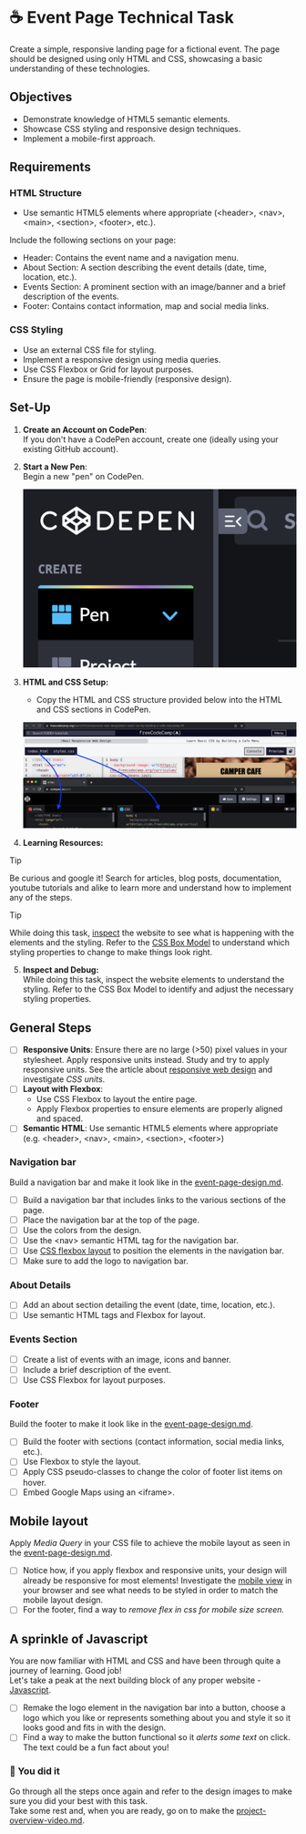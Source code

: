 # ☕ Event Page Technical Task

Create a simple, responsive landing page for a fictional event. The page should be designed using only HTML and CSS, showcasing a basic understanding of these technologies.

## Objectives

- Demonstrate knowledge of HTML5 semantic elements.
- Showcase CSS styling and responsive design techniques.
- Implement a mobile-first approach.

## Requirements

### HTML Structure

- Use semantic HTML5 elements where appropriate (\<header>, \<nav>, \<main>, \<section>, \<footer>, etc.).

Include the following sections on your page:

- Header: Contains the event name and a navigation menu.
- About Section: A section describing the event details (date, time, location, etc.).
- Events Section: A prominent section with an image/banner and a brief description of the events.
- Footer: Contains contact information, map and social media links.

### CSS Styling

- Use an external CSS file for styling.
- Implement a responsive design using media queries.
- Use CSS Flexbox or Grid for layout purposes.
- Ensure the page is mobile-friendly (responsive design).

## Set-Up

1. **Create an Account on CodePen**:\
   If you don't have a CodePen account, create one (ideally using your existing GitHub account).
2. **Start a New Pen**:\
   Begin a new "pen" on CodePen.

   ![image12](../assets/image12.png)

3. **HTML and CSS Setup:**
   - Copy the HTML and CSS structure provided below into the HTML and CSS sections in CodePen.

   ![image6](../assets/image6.png)

4. **Learning Resources:**

> [!TIP]
> Be curious and google it! Search for articles, blog posts, documentation, youtube tutorials and alike to learn more and understand how to implement any of the steps.

> [!TIP]
> While doing this task, [inspect](https://blog.hubspot.com/website/how-to-inspect) the website to see what is happening with the elements and the styling. Refer to the [CSS Box Model](https://www.w3schools.com/css/css_boxmodel.asp) to understand which styling properties to change to make things look right.

5. **Inspect and Debug:**\
   While doing this task, inspect the website elements to understand the styling. Refer to the CSS Box Model to identify and adjust the necessary styling properties.

## General Steps

- [ ] **Responsive Units**: Ensure there are no large (>50) pixel values in your stylesheet. Apply responsive units instead. Study and try to apply responsive units. See the article about [responsive web design](https://medium.com/analytics-vidhya/responsive-web-design-choosing-the-right-unit-4cf2e7d72db7) and investigate _CSS units_.
- [ ] **Layout with Flexbox**:
  - Use CSS Flexbox to layout the entire page.
  - Apply Flexbox properties to ensure elements are properly aligned and spaced.
- [ ] **Semantic HTML**: Use semantic HTML5 elements where appropriate (e.g. \<header>, \<nav>, \<main>, \<section>, \<footer>)

### Navigation bar

Build a navigation bar and make it look like in the [event-page-design.md](event-page-design.md "mention").

- [ ] Build a navigation bar that includes links to the various sections of the page.
- [ ] Place the navigation bar at the top of the page.
- [ ] Use the colors from the design.
- [ ] Use the \<nav> semantic HTML tag for the navigation bar.
- [ ] Use [CSS flexbox layout](https://css-tricks.com/snippets/css/a-guide-to-flexbox/) to position the elements in the navigation bar.
- [ ] Make sure to add the logo to navigation bar.

### About Details

- [ ] Add an about section detailing the event (date, time, location, etc.).
- [ ] Use semantic HTML tags and Flexbox for layout.

### Events Section

- [ ] Create a list of events with an image, icons and banner.
- [ ] Include a brief description of the event.
- [ ] Use CSS Flexbox for layout purposes.

### Footer

Build the footer to make it look like in the [event-page-design.md](event-page-design.md "mention").

- [ ] Build the footer with sections (contact information, social media links, etc.).
- [ ] Use Flexbox to style the layout.
- [ ] Apply CSS pseudo-classes to change the color of footer list items on hover.
- [ ] Embed Google Maps using an \<iframe>.

## Mobile layout

Apply _Media Query_ in your CSS file to achieve the mobile layout as seen in the [event-page-design.md](event-page-design.md "mention").

- [ ] Notice how, if you apply flexbox and responsive units, your design will already be responsive for most elements! Investigate the [mobile view](https://blog.hubspot.com/website/how-to-inspect) in your browser and see what needs to be styled in order to match the mobile layout design.
- [ ] For the footer, find a way to _remove flex in css for mobile size screen._

## A sprinkle of Javascript

You are now familiar with HTML and CSS and have been through quite a journey of learning. Good job! \
Let's take a peak at the next building block of any proper website - [Javascript](https://developer.mozilla.org/en-US/docs/Learn/JavaScript/First_steps/What_is_JavaScript).

- [ ] Remake the logo element in the navigation bar into a button, choose a logo which you like or represents something about you and style it so it looks good and fits in with the design.
- [ ] Find a way to make the button functional so it _alerts some text_ on click. The text could be a fun fact about you!

### :tada: You did it

Go through all the steps once again and refer to the design images to make sure you did your best with this task. \
Take some rest and, when you are ready, go on to make the [project-overview-video.md](../project-overview-video.md "mention").
